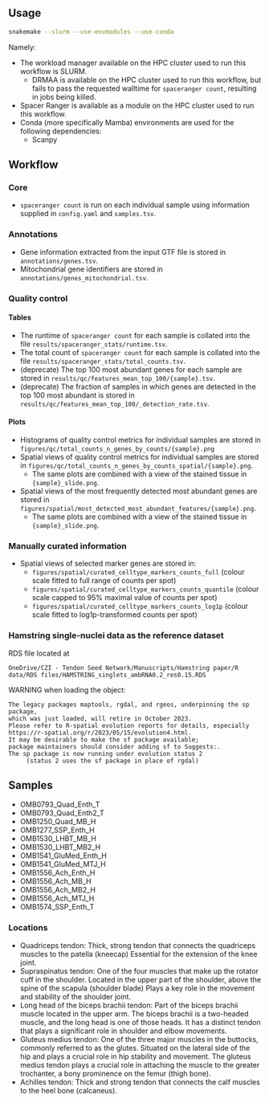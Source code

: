 ## Usage

```bash
snakemake --slurm --use-envmodules --use-conda
```

Namely:

- The workload manager available on the HPC cluster used to run this workflow is SLURM.
  - DRMAA is available on the HPC cluster used to run this workflow,
    but fails to pass the requested walltime for `spaceranger count`,
    resulting in jobs being killed.
- Spacer Ranger is available as a module on the HPC cluster used to run this workflow.
- Conda (more specifically Mamba) environments are used for the following dependencies:
  - Scanpy

## Workflow

### Core

- `spaceranger count` is run on each individual sample using information supplied in `config.yaml` and `samples.tsv`.

### Annotations

- Gene information extracted from the input GTF file is stored in `annotations/genes.tsv`.
- Mitochondrial gene identifiers are stored in `annotations/genes_mitochondrial.tsv`.

### Quality control

#### Tables

- The runtime of `spaceranger count` for each sample is collated into the file `results/spaceranger_stats/runtime.tsv`.
- The total count of `spaceranger count` for each sample is collated into the file `results/spaceranger_stats/total_counts.tsv`.
- (deprecate) The top 100 most abundant genes for each sample are stored in `results/qc/features_mean_top_100/{sample}.tsv`.
- (deprecate) The fraction of samples in which genes are detected in the top 100 most abundant is stored in `results/qc/features_mean_top_100/_detection_rate.tsv`.

#### Plots

- Histograms of quality control metrics for individual samples are stored in `figures/qc/total_counts_n_genes_by_counts/{sample}.png`
- Spatial views of quality control metrics for individual samples are stored in `figures/qc/total_counts_n_genes_by_counts_spatial/{sample}.png`.
  + The same plots are combined with a view of the stained tissue in `{sample}_slide.png`.
- Spatial views of the most frequently detected most abundant genes are stored in `figures/spatial/most_detected_most_abundant_features/{sample}.png`.
  + The same plots are combined with a view of the stained tissue in `{sample}_slide.png`.

### Manually curated information

- Spatial views of selected marker genes are stored in:
  - `figures/spatial/curated_celltype_markers_counts_full` (colour scale fitted to full range of counts per spot)
  - `figures/spatial/curated_celltype_markers_counts_quantile` (colour scale capped to 95% maximal value of counts per spot)
  - `figures/spatial/curated_celltype_markers_counts_log1p` (colour scale fitted to log1p-transformed counts per spot)

### Hamstring single-nuclei data as the reference dataset

RDS file located at

```
OneDrive/CZI - Tendon Seed Network/Manuscripts/Hamstring paper/R data/RDS files/HAMSTRING_singlets_ambRNA0.2_res0.15.RDS
```

WARNING when loading the object:

```
The legacy packages maptools, rgdal, and rgeos, underpinning the sp package,
which was just loaded, will retire in October 2023.
Please refer to R-spatial evolution reports for details, especially
https://r-spatial.org/r/2023/05/15/evolution4.html.
It may be desirable to make the sf package available;
package maintainers should consider adding sf to Suggests:.
The sp package is now running under evolution status 2
     (status 2 uses the sf package in place of rgdal)
```

## Samples

- OMB0793_Quad_Enth_T
- OMB0793_Quad_Enth2_T
- OMB1250_Quad_MB_H
- OMB1277_SSP_Enth_H
- OMB1530_LHBT_MB_H
- OMB1530_LHBT_MB2_H
- OMB1541_GluMed_Enth_H
- OMB1541_GluMed_MTJ_H
- OMB1556_Ach_Enth_H
- OMB1556_Ach_MB_H
- OMB1556_Ach_MB2_H
- OMB1556_Ach_MTJ_H
- OMB1574_SSP_Enth_T

### Locations

- Quadriceps tendon:
  Thick, strong tendon that connects the quadriceps muscles to the patella (kneecap)
  Essential for the extension of the knee joint.
- Supraspinatus tendon:
  One of the four muscles that make up the rotator cuff in the shoulder.
  Located in the upper part of the shoulder, above the spine of the scapula (shoulder blade)
  Plays a key role in the movement and stability of the shoulder joint.
- Long head of the biceps brachii tendon:
  Part of the biceps brachii muscle located in the upper arm.
  The biceps brachii is a two-headed muscle, and the long head is one of those heads.
  It has a distinct tendon that plays a significant role in shoulder and elbow movements.
- Gluteus medius tendon:
  One of the three major muscles in the buttocks, commonly referred to as the glutes.
  Situated on the lateral side of the hip and plays a crucial role in hip stability and movement.
  The gluteus medius tendon plays a crucial role in attaching the muscle to the greater trochanter, a bony prominence on the femur (thigh bone).
- Achilles tendon:
  Thick and strong tendon that connects the calf muscles to the heel bone (calcaneus).

